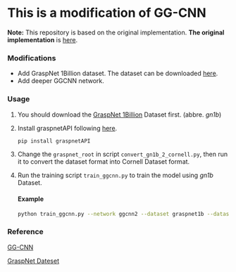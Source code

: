# This is a modification of GG-CNN

**Note:** This repository is based on the original implementation. **The original implementation** is [here](https://github.com/dougsm/ggcnn).

### Modifications

* Add GraspNet 1Billion dataset. The dataset can be downloaded [here](https://graspnet.net/datasets.html).
* Add deeper GGCNN network.

### Usage

1. You should download the [GraspNet 1Billion](https://graspnet.net/datasets.html) Dataset first. (abbre. *gn1b*)

2. Install graspnetAPI following [here](https://graspnetapi.readthedocs.io/en/latest/install.html#install-api).

   ```bash
   pip install graspnetAPI
   ```   

3. Change the `graspnet_root` in script `convert_gn1b_2_cornell.py`, then run it to convert the dataset format into Cornell Dataset format.

4. Run the training script `train_ggcnn.py` to train the model using *gn1b* Dataset.

   #### Example

   ```bash
   python train_ggcnn.py --network ggcnn2 --dataset graspnet1b --dataset-path path-to-gn1b --camera realsense --epochs 20 --batch-size 16 --num-workers 20 --description ggcnn2_gn1b
   ```

### Reference

[GG-CNN](https://github.com/dougsm/ggcnn)

[GraspNet Dateset](https://graspnet.net/datasets.html)



